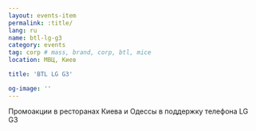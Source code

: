 ```yaml
---
layout: events-item
permalink: :title/
lang: ru
name: btl-lg-g3
category: events
tag: corp # mass, brand, corp, btl, mice
location: МВЦ, Киев

title: 'BTL LG G3'

og-image: ''
---
```


Промоакции в ресторанах Киева и Одессы в поддержку телефона LG G3
